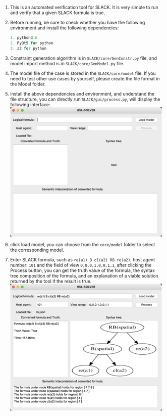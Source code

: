1. This is an automated verification tool for SLACK. It is very simple to run and verify that a given SLACK formula is true.

2. Before running, be sure to check whether you have the following environment and install the following dependencies:
    ```java
   1. python3.6 
   2. PyQt5 for python
   3. z3 for python

3. Constraint generation algorithm is in `SLACK/core/GenConstr.py` file, and model import method is in `SLACK/core/GenModel.py` file.

4. The model file of the case is stored in the `SLACK/core/model` file. If you need to test other use cases by yourself, please create the file format in the Model folder.

5. install the above dependencies and environment, and understand the file structure, you can directly run `SLACK/gui/process.py`, will display the following interface:
![](./core/img/interface.jpg)

6. click load model, you can choose from the `core/model` folder to select the corresponding model.

7. Enter SLACK formula, such as `re(a1) B cl(a2) RB re(a2)`, host agent number: `101` and the field of view `0,0,0,1,0,0,1,1`, after clicking the Process button, you can get the truth value of the formula, the syntax tree composition of the formula, and an explanation of a viable solution returned by the tool if the result is true.
![](./core/img/result.jpg)
